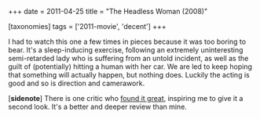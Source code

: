 +++
date = 2011-04-25
title = "The Headless Woman (2008)"

[taxonomies]
tags = ['2011-movie', 'decent']
+++

I had to watch this one a few times in pieces because it was too boring
to bear. It\'s a sleep-inducing exercise, following an extremely
uninteresting semi-retarded lady who is suffering from an untold
incident, as well as the guilt of (potentially) hitting a human with her
car. We are led to keep hoping that something will actually happen, but
nothing does. Luckily the acting is good and so is direction and
camerawork.

\[**sidenote**\] There is one critic who [found it great], inspiring me
to give it a second look. It\'s a better and deeper review than mine.

  [found it great]: http://movies.nytimes.com/2009/08/19/movies/19headless.html
